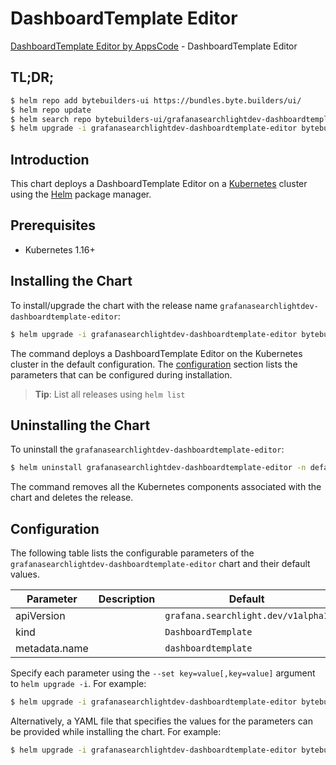# DashboardTemplate Editor

[DashboardTemplate Editor by AppsCode](https://byte.builders) - DashboardTemplate Editor

## TL;DR;

```bash
$ helm repo add bytebuilders-ui https://bundles.byte.builders/ui/
$ helm repo update
$ helm search repo bytebuilders-ui/grafanasearchlightdev-dashboardtemplate-editor --version=v0.13.0
$ helm upgrade -i grafanasearchlightdev-dashboardtemplate-editor bytebuilders-ui/grafanasearchlightdev-dashboardtemplate-editor -n default --create-namespace --version=v0.13.0
```

## Introduction

This chart deploys a DashboardTemplate Editor on a [Kubernetes](http://kubernetes.io) cluster using the [Helm](https://helm.sh) package manager.

## Prerequisites

- Kubernetes 1.16+

## Installing the Chart

To install/upgrade the chart with the release name `grafanasearchlightdev-dashboardtemplate-editor`:

```bash
$ helm upgrade -i grafanasearchlightdev-dashboardtemplate-editor bytebuilders-ui/grafanasearchlightdev-dashboardtemplate-editor -n default --create-namespace --version=v0.13.0
```

The command deploys a DashboardTemplate Editor on the Kubernetes cluster in the default configuration. The [configuration](#configuration) section lists the parameters that can be configured during installation.

> **Tip**: List all releases using `helm list`

## Uninstalling the Chart

To uninstall the `grafanasearchlightdev-dashboardtemplate-editor`:

```bash
$ helm uninstall grafanasearchlightdev-dashboardtemplate-editor -n default
```

The command removes all the Kubernetes components associated with the chart and deletes the release.

## Configuration

The following table lists the configurable parameters of the `grafanasearchlightdev-dashboardtemplate-editor` chart and their default values.

|   Parameter   | Description |                    Default                    |
|---------------|-------------|-----------------------------------------------|
| apiVersion    |             | <code>grafana.searchlight.dev/v1alpha1</code> |
| kind          |             | <code>DashboardTemplate</code>                |
| metadata.name |             | <code>dashboardtemplate</code>                |


Specify each parameter using the `--set key=value[,key=value]` argument to `helm upgrade -i`. For example:

```bash
$ helm upgrade -i grafanasearchlightdev-dashboardtemplate-editor bytebuilders-ui/grafanasearchlightdev-dashboardtemplate-editor -n default --create-namespace --version=v0.13.0 --set apiVersion=grafana.searchlight.dev/v1alpha1
```

Alternatively, a YAML file that specifies the values for the parameters can be provided while
installing the chart. For example:

```bash
$ helm upgrade -i grafanasearchlightdev-dashboardtemplate-editor bytebuilders-ui/grafanasearchlightdev-dashboardtemplate-editor -n default --create-namespace --version=v0.13.0 --values values.yaml
```

